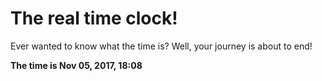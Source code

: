 # The real time clock!

Ever wanted to know what the time is? Well, your journey is about to end!

**The time is Nov 05, 2017, 18:08**